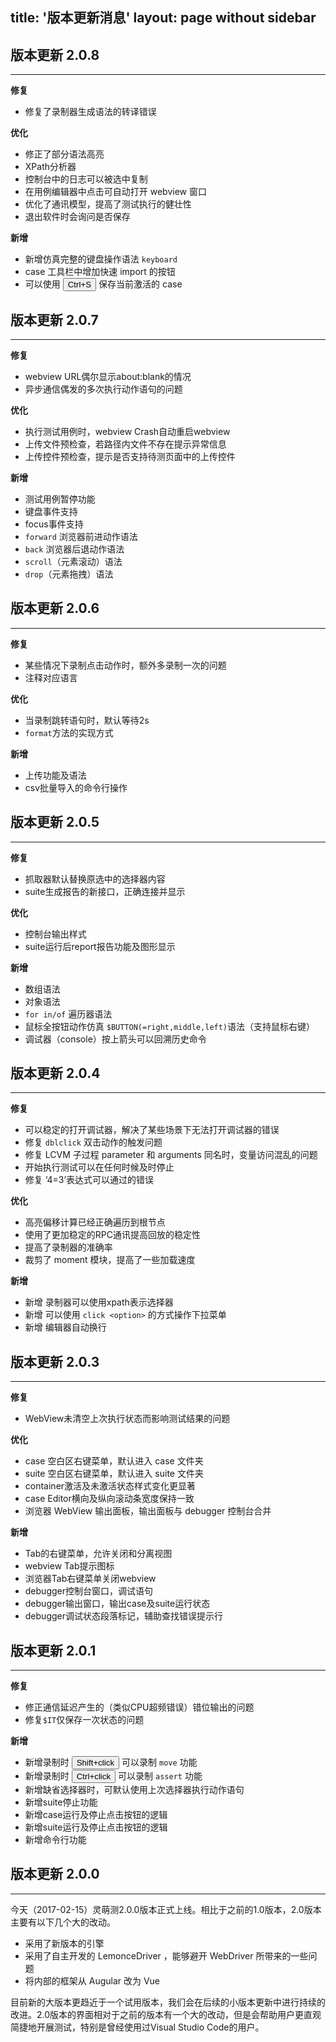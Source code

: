 title: '版本更新消息'
layout: page without sidebar
---
## 版本更新 2.0.8
---

**修复**

- 修复了录制器生成语法的转译错误

**优化**

- 修正了部分语法高亮
- XPath分析器
- 控制台中的日志可以被选中复制
- 在用例编辑器中点击<i class="fa fa-play"></i>可自动打开 webview 窗口
- 优化了通讯模型，提高了测试执行的健壮性
- 退出软件时会询问是否保存

**新增**
 
- 新增仿真完整的键盘操作语法 `keyboard`
- case 工具栏中增加快速 import 的按钮 <i class="fa fa-download"></i>
- 可以使用 <button>Ctrl+S</button> 保存当前激活的 case

## 版本更新 2.0.7
---

**修复**

- webview URL偶尔显示about:blank的情况
- 异步通信偶发的多次执行动作语句的问题

**优化**

- 执行测试用例时，webview Crash自动重启webview
- 上传文件预检查，若路径内文件不存在提示异常信息
- 上传控件预检查，提示是否支持待测页面中的上传控件

**新增**
 
- 测试用例暂停功能
- 键盘事件支持
- focus事件支持
- `forward` 浏览器前进动作语法
- `back` 浏览器后退动作语法
- `scroll`（元素滚动）语法
- `drop`（元素拖拽）语法

## 版本更新 2.0.6
---

**修复**

- 某些情况下录制点击动作时，额外多录制一次的问题
- 注释对应语言

**优化**

- 当录制跳转语句时，默认等待2s
- `format`方法的实现方式

**新增**

- 上传功能及语法
- csv批量导入的命令行操作

## 版本更新 2.0.5
---
**修复**
- 抓取器默认替换原选中的选择器内容
- suite生成报告的新接口，正确连接并显示

**优化**
- 控制台输出样式
- suite运行后report报告功能及图形显示

**新增**
- 数组语法
- 对象语法
- `for in/of` 遍历器语法
- 鼠标全按钮动作仿真 `$BUTTON(=right,middle,left)`语法（支持鼠标右键）
- 调试器（console）按上箭头可以回溯历史命令

## 版本更新 2.0.4
---
**修复**
- 可以稳定的打开调试器，解决了某些场景下无法打开调试器的错误
- 修复 `dblclick` 双击动作的触发问题
- 修复 LCVM 子过程 parameter 和 arguments 同名时，变量访问混乱的问题
- 开始执行测试可以在任何时候及时停止
- 修复 ‘4=3’表达式可以通过的错误

**优化**
- 高亮偏移计算已经正确遍历到根节点
- 使用了更加稳定的RPC通讯提高回放的稳定性
- 提高了录制器的准确率
- 裁剪了 moment 模块，提高了一些加载速度

**新增**
- 新增 录制器可以使用xpath表示选择器
- 新增 可以使用 `click <option>` 的方式操作下拉菜单
- 新增 编辑器自动换行

## 版本更新 2.0.3
---
**修复**
- WebView未清空上次执行状态而影响测试结果的问题

**优化**
- case 空白区右键菜单，默认进入 case 文件夹
- suite 空白区右键菜单，默认进入 suite 文件夹
- container激活及未激活状态样式变化更显著
- case Editor横向及纵向滚动条宽度保持一致
- 浏览器 WebView 输出面板，输出面板与 debugger 控制台合并 

**新增**
- Tab的右键菜单，允许关闭和分离视图
- webview Tab提示图标
- 浏览器Tab右键菜单关闭webview
- debugger控制台窗口，调试语句
- debugger输出窗口，输出case及suite运行状态
- debugger调试状态段落标记，辅助查找错误提示行

## 版本更新 2.0.1
---
**修复**
- 修正通信延迟产生的（类似CPU超频错误）错位输出的问题
- 修复`$IT`仅保存一次状态的问题

**新增**
- 新增录制时 <button>Shift+click</button> 可以录制 `move` 功能
- 新增录制时 <button>Ctrl+click</button> 可以录制 `assert` 功能
- 新增缺省选择器时，可默认使用上次选择器执行动作语句
- 新增suite停止功能
- 新增case运行及停止点击按钮的逻辑
- 新增suite运行及停止点击按钮的逻辑
- 新增命令行功能

## 版本更新 2.0.0
---

今天（2017-02-15）灵萌测2.0.0版本正式上线。相比于之前的1.0版本，2.0版本主要有以下几个大的改动。

- 采用了新版本的引擎
- 采用了自主开发的 LemonceDriver ，能够避开 WebDriver 所带来的一些问题 
- 将内部的框架从 Augular 改为 Vue

目前新的大版本更趋近于一个试用版本，我们会在后续的小版本更新中进行持续的改进。2.0版本的界面相对于之前的版本有一个大的改动，但是会帮助用户更直观简捷地开展测试，特别是曾经使用过Visual Studio Code的用户。